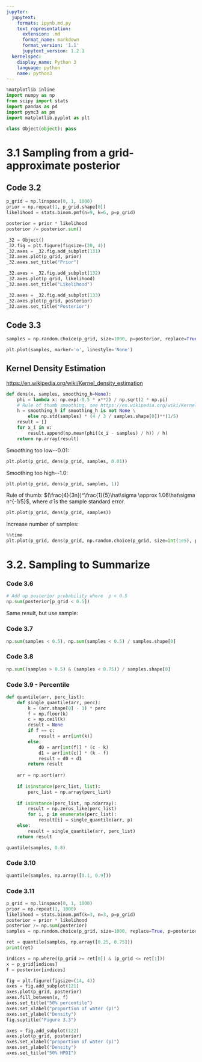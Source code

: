 ```yaml
---
jupyter:
  jupytext:
    formats: ipynb,md,py
    text_representation:
      extension: .md
      format_name: markdown
      format_version: '1.1'
      jupytext_version: 1.2.1
  kernelspec:
    display_name: Python 3
    language: python
    name: python3
---
```


```python
%matplotlib inline
import numpy as np
from scipy import stats
import pandas as pd
import pymc3 as pm
import matplotlib.pyplot as plt

class Object(object): pass
```

# 3.1 Sampling from a grid-approximate posterior


## Code 3.2

```python
p_grid = np.linspace(0, 1, 1000)
prior = np.repeat(1, p_grid.shape[0])
likelihood = stats.binom.pmf(n=9, k=6, p=p_grid)

posterior = prior * likelihood
posterior /= posterior.sum()

_32 = Object()
_32.fig = plt.figure(figsize=(20, 4))
_32.axes = _32.fig.add_subplot(131)
_32.axes.plot(p_grid, prior)
_32.axes.set_title("Prior")

_32.axes = _32.fig.add_subplot(132)
_32.axes.plot(p_grid, likelihood)
_32.axes.set_title("Likelihood")

_32.axes = _32.fig.add_subplot(133)
_32.axes.plot(p_grid, posterior)
_32.axes.set_title("Posterior")
```

## Code 3.3

```python
samples = np.random.choice(p_grid, size=1000, p=posterior, replace=True)
```

```python
plt.plot(samples, marker='o', linestyle='None')
```

## Kernel Density Estimation

https://en.wikipedia.org/wiki/Kernel_density_estimation

```python
def dens(x, samples, smoothing_h=None):
    phi = lambda x: np.exp(-0.5 * x**2) / np.sqrt(2 * np.pi)
    # Rule of thumb smoothing, see https://en.wikipedia.org/wiki/Kernel_density_estimation
    h = smoothing_h if smoothing_h is not None \
        else np.std(samples) * (4 / 3 / samples.shape[0])**(1/5)
    result = []
    for x_i in x:
        result.append(np.mean(phi((x_i - samples) / h)) / h)
    return np.array(result)
```

Smoothing too low--$0.01$:

```python
plt.plot(p_grid, dens(p_grid, samples, 0.01))
```

Smoothing too high--$1.0$:

```python
plt.plot(p_grid, dens(p_grid, samples, 1))
```

Rule of thumb: $(\frac{4}{3n})^\frac{1}{5}\hat\sigma \approx 1.06\hat\sigma n^{-1/5}$, where $\hat\sigma$ is the sample standard error.

```python
plt.plot(p_grid, dens(p_grid, samples))
```

Increase number of samples:

```python
%%time
plt.plot(p_grid, dens(p_grid, np.random.choice(p_grid, size=int(1e5), p=posterior, replace=True)))
```

# 3.2. Sampling to Summarize


### Code 3.6

```python
# Add up posterior probability where  p < 0.5
np.sum(posterior[p_grid < 0.5])
```

Same result, but use sample:


### Code 3.7

```python
np.sum(samples < 0.5), np.sum(samples < 0.5) / samples.shape[0]
```

### Code 3.8

```python
np.sum((samples > 0.5) & (samples < 0.75)) / samples.shape[0]
```

### Code 3.9 - Percentile

```python
def quantile(arr, perc_list):
    def single_quantile(arr, perc):
        k = (arr.shape[0] - 1) * perc
        f = np.floor(k)
        c = np.ceil(k)
        result = None
        if f == c:
            result = arr[int(k)]
        else:
            d0 = arr[int(f)] * (c - k)
            d1 = arr[int(c)] * (k - f)
            result = d0 + d1
        return result
    
    arr = np.sort(arr)
    
    if isinstance(perc_list, list):
        perc_list = np.array(perc_list)
        
    if isinstance(perc_list, np.ndarray):
        result = np.zeros_like(perc_list)
        for i, p in enumerate(perc_list):
            result[i] = single_quantile(arr, p)
    else:
        result = single_quantile(arr, perc_list)
    return result
```

```python
quantile(samples, 0.8)
```

### Code 3.10

```python
quantile(samples, np.array([0.1, 0.9]))
```

### Code 3.11

```python
p_grid = np.linspace(0, 1, 1000)
prior = np.repeat(1, 1000)
likelihood = stats.binom.pmf(k=3, n=3, p=p_grid)
posterior = prior * likelihood
posterior /= np.sum(posterior)
samples = np.random.choice(p_grid, size=1000, replace=True, p=posterior)
```

```python
ret = quantile(samples, np.array([0.25, 0.75]))
print(ret)
```

```python
indices = np.where((p_grid >= ret[0]) & (p_grid <= ret[1]))
x = p_grid[indices]
f = posterior[indices]

fig = plt.figure(figsize=(14, 4))
axes = fig.add_subplot(121)
axes.plot(p_grid, posterior)
axes.fill_between(x, f)
axes.set_title("50% percentile")
axes.set_xlabel("proportion of water (p)")
axes.set_ylabel("Density")
fig.suptitle("Figure 3.3")

axes = fig.add_subplot(122)
axes.plot(p_grid, posterior)
axes.set_xlabel("proportion of water (p)")
axes.set_ylabel("Density")
axes.set_title("50% HPDI")
```

```python

```
